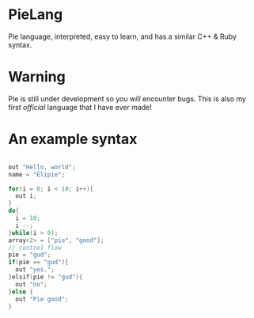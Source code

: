 # PieLang
Pie language, interpreted, easy to learn, and has a similar C++ & Ruby syntax.

# Warning
Pie is still under development so you *will* encounter bugs. 
This is also my first *official* language that I have ever made!

# An example syntax
```cpp

out "Hello, world";
name = "Elipie";

for(i = 0; i < 10; i++){
  out i;
}
do{
  i = 10;
  i --;
}while(i > 0);
array<2> = ["pie", "good"];
// control flow
pie = "gud";
if(pie == "gud"){
  out "yes.";
}elsif(pie != "gud"){
  out "no";
}else {
  out "Pie good";
}
```
